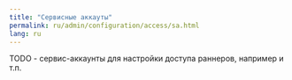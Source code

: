 ```yaml
---
title: "Сервисные аккауты"
permalink: ru/admin/configuration/access/sa.html
lang: ru
---
```


TODO - сервис-аккаунты для настройки доступа раннеров, например и т.п.
